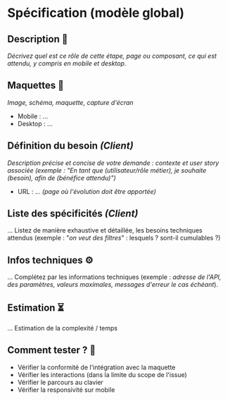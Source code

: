 # Spécification (modèle global)

## Description 📝

_Décrivez quel est ce rôle de cette étape, page ou composant, ce qui est attendu, y compris en mobile et desktop._

## Maquettes 📸

_Image, schéma, maquette, capture d'écran_

- Mobile : …
- Desktop : …

## Définition du besoin _(Client)_

_Description précise et concise de votre demande : contexte et user story associée (exemple : "En tant que (utilisateur/rôle métier), je souhaite (besoin), afin de (bénéfice attendu)")_

- URL : … _(page où l'évolution doit être apportée)_

## Liste des spécificités _(Client)_

… Listez de manière exhaustive et détaillée, les besoins techniques attendus (exemple : "_on veut des filtres_" : lesquels ? sont-il cumulables ?)

## Infos techniques ⚙️

… Complétez par les informations techniques (exemple : _adresse de l'API, des paramètres, valeurs maximales, messages d'erreur le cas échéant_).

## Estimation ⏳

… Estimation de la complexité / temps

## Comment tester ? 🧪

- Vérifier la conformité de l'intégration avec la maquette
- Vérifier les interactions (dans la limite du scope de l'issue)
- Vérifier le parcours au clavier
- Vérifier la responsivité sur mobile

